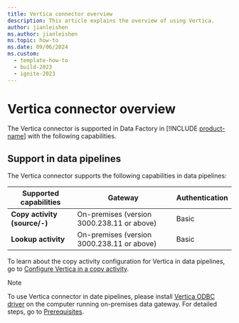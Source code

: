 ```yaml
---
title: Vertica connector overview
description: This article explains the overview of using Vertica.
author: jianleishen
ms.author: jianleishen
ms.topic: how-to
ms.date: 09/06/2024
ms.custom:
  - template-how-to
  - build-2023
  - ignite-2023
---
```


# Vertica connector overview

The Vertica connector is supported in Data Factory in [!INCLUDE [product-name](../includes/product-name.md)] with the following capabilities.

## Support in data pipelines

The Vertica connector supports the following capabilities in data pipelines:

| Supported capabilities | Gateway | Authentication |
| --- | --- | ---|
| **Copy activity (source/-)** | On-premises (version 3000.238.11 or above) | Basic |
| **Lookup activity** | On-premises (version 3000.238.11 or above) | Basic |

To learn about the copy activity configuration for Vertica in data pipelines, go to [Configure Vertica in a copy activity](connector-vertica-copy-activity.md).

> [!NOTE]
> To use Vertica connector in date pipelines, please install [Vertica ODBC driver](https://www.vertica.com/download/vertica/client-drivers/) on the computer running on-premises data gateway. For detailed steps, go to [Prerequisites](connector-vertica-copy-activity.md#prerequisites).
